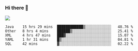 ### Hi there 👋
![](https://github-readme-stats.vercel.app/api?username=tuichenchuxin)
<!--START_SECTION:waka-->
```text
Java    15 hrs 29 mins  ████████████▒░░░░░░░░░░░░   48.76 % 
Other   8 hrs 4 mins    ██████▒░░░░░░░░░░░░░░░░░░   25.41 % 
XML     4 hrs 47 mins   ███▓░░░░░░░░░░░░░░░░░░░░░   15.07 % 
YAML    1 hr 31 mins    █▒░░░░░░░░░░░░░░░░░░░░░░░   04.81 % 
SQL     42 mins         ▓░░░░░░░░░░░░░░░░░░░░░░░░   02.22 % 
```
<!--END_SECTION:waka-->
